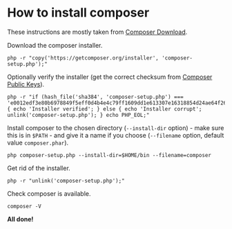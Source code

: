 # How to install composer

These instructions are mostly taken from [Composer Download](https://getcomposer.org/download/).

Download the composer installer.
```
php -r "copy('https://getcomposer.org/installer', 'composer-setup.php');"
```
Optionally verify the installer (get the correct checksum from [Composer Public Keys](https://composer.github.io/pubkeys.html)).
```
php -r "if (hash_file('sha384', 'composer-setup.php') === 'e0012edf3e80b6978849f5eff0d4b4e4c79ff1609dd1e613307e16318854d24ae64f26d17af3ef0bf7cfb710ca74755a') { echo 'Installer verified'; } else { echo 'Installer corrupt'; unlink('composer-setup.php'); } echo PHP_EOL;"
```
Install composer to the chosen directory (`--install-dir` option) - make sure this is in `$PATH` - and give it a name if you choose (`--filename` option, default value `composer.phar`).
```
php composer-setup.php --install-dir=$HOME/bin --filename=composer
```
Get rid of the installer.
```
php -r "unlink('composer-setup.php');"
```
Check composer is available.
```
composer -V
```

**All done!**

